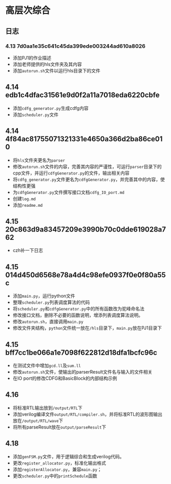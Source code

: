 # 高层次综合

## 日志

### 4.13 7d0aa1e35c641c45da399ede003244ad610a8026
- 添加PJ1的作业描述
- 添加老师提供的hls文件夹及其内容
- 添加`autorun.sh`文件以运行hls目录下的文件

## 4.14 edb1c4dfac31561e9d0f2a11a7018eda6220cbfe
- 添加`cdfg_generator.py`生成cdfg内容
- 添加`scheduler.py`文件

## 4.14 4f84ac81755071321331e4650a366d2ba86ce010
- 将`hls`文件夹更名为`parser`
- 修改`autorun.sh`文件的内容，完善其内容的严谨性，可运行`parser`目录下的cpp文件，并运行`cdfgGenerator.py`的文件，输出相关内容
- 将`cdfg_generator.py`文件更名为`cdfgGenerator.py`，并完善其中的内容，使结构性更强
- 为`cdfgGenerator.py`文件撰写接口文档`cdfg_IO_port.md`
- 创建`log.md`
- 添加`readme.md`

## 4.15 20c863d9a83457209e3990b70c0dde619028a762
- czh补一下日志

## 4.15 014d450d6568e78a4d4c98efe0937f0e0f80a55c
- 添加`main.py`，运行python文件
- 整理`scheduler.py`列表调度算法的代码
- 将`scheduler.py`和`cdfgGenerator.py`中的所有函数改为驼峰命名法
- 修改接口文档，删除不必要的函数说明，增添列表调度算法说明。
- 修改`autorun.sh`，直接调用`main.py`
- 修改文件夹结构，`python`文件统一放在`/hls`目录下，`main.py`放在PJ1目录下

## 4.15 bff7cc1be066a1e7098f622812d18dfa1bcfc96c
- 在测试文件中增加`gcd.ll`及`sum.ll`
- 修改`autorun.sh`文件，使输出的parserResult文件名与输入的文件相关
- 在IO port的修改CDFG和BasicBlock的内部结构示例

## 4.16 
- 将标准RTL输出放到`/output/RTL`下
- 添加verilog编译文件`output/RTL/compiler.sh`，并将标准RTL的波形图输出放在`/output/RTL/wave`下
- 将所有parseResult放在`output/parseResult`下

## 4.18
- 添加`genFSM.py`文件，用于逻辑综合和生成verilog代码。
- 更改`register_allocator.py`，标准化输出格式
- 添加`registerAllocator.py`，兼容`main.py`；
- 更改`scheduler.py`中的`printSchedule`函数